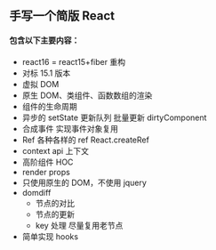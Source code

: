 ## 手写一个简版 React

#### 包含以下主要内容：

- react16 = react15+fiber 重构
- 对标 15.1 版本
- 虚拟 DOM
- 原生 DOM、类组件、函数数组的渲染
- 组件的生命周期
- 异步的 setState 更新队列 批量更新 dirtyComponent
- 合成事件 实现事件对象复用
- Ref 各种各样的 ref React.createRef
- context api 上下文
- 高阶组件 HOC
- render props
- 只使用原生的 DOM，不使用 jquery
- domdiff
  - 节点的对比
  - 节点的更新
  - key 处理 尽量复用老节点
- 简单实现 hooks
